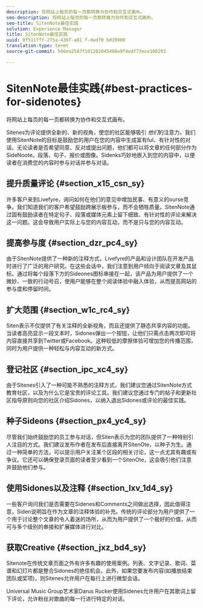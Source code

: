 ```yaml
---
description: 将网站上每页的每一页都转换为协作和交互式画布。
seo-description: 将网站上每页的每一页都转换为协作和交互式画布。
seo-title: SitenNote最佳实践
solution: Experience Manager
title: SitenNote最佳实践
uuid: 0f511fff-275a-436f-a81 f-dwdf0 bd39900
translation-type: tm+mt
source-git-commit: 566ea2587f101202045488e9f4edf73ece100293

---
```



# SitenNote最佳实践{#best-practices-for-sidenotes}

将网站上每页的每一页都转换为协作和交互式画布。

Sitenes为评论提供全新的、新的视角，使您的社区能够吸引 *他们*的注意力。我们使用SitenNote的目标是鼓励您的用户在您的内容中生成富有ful、有针对性的对话。无论读者是否希望同意、反对或提出问题，他们都可以将文章的任何部分作为SideNoote。段落、句子、报价或图像。Sidenks巧妙地嵌入到您的内容中，以便读者在消费您的内容时参与对话并参与对话。

## 提升质量评论 {#section_x15_csn_sy}

许多客户来到Livefyre，询问如何在他们的意见中增加民事、有意义的ourse竞争。我们知道我们的客户希望鼓励跨展示板参与，而不会牺牲质量。SitenNote通过固有鼓励读者在特定句子、段落或媒体元素上留下细致、有针对性的评论来解决这一问题。这会导致用户实际上与您的内容互动，而不是只与您的内容互动。

## 提高参与度 {#section_dzr_pc4_sy}

由于SitenNote提供了一种新的注释方式，Livefyre的产品和设计团队在开发产品时进行了广泛的用户研究。在这些会话中，我们注意到用户倾向于阅读文章及其鼠标。通过将每个段落下方的Sideones图标串接在一起，该产品为用户提供了一个微妙、一致的行动号召，使用户能够在整个阅读体验中融入体验，从而提高网站的参与度和停留时间。

## 扩大范围 {#section_w1c_rc4_sy}

Siten表示不仅提供了有关注释的全新视角，而且还提供了静态共享内容的功能。当读者高亮显示一段文本时，Sidones弹出一个按钮，让他们只需点击两次即可将内容直接共享到Twitter或Facebook。这种较低的摩擦体验可增加您的传播范围，同时为用户提供一种轻松与内容互动的新方式。

## 登记社区 {#section_ipc_xc4_sy}

由于Sitenes引入了一种可能不熟悉的注释方式，我们建议您通过SitenNote方式教育社区，以及为什么它是宝贵的评论工具。我们建议您通过专门的帖子和更新社区指导原则向您的社区介绍Sidones，以纳入退出Sidones或评论的最佳实践。

## 种子Sideons {#section_px4_yc4_sy}

尽管我们始终鼓励您的员工参与对话，但Siten表示为您的团队提供了一种特别引人注目的方式。我们建议发布作者在发布后直接离开SitenOte，以种子为生。通过一种简单的方法，可以提示用户关注某个区段的相关讨论，这一点尤其有趣或有争议。它还可以确保登录页面的读者至少看到一个SitenOte，这会吸引他们注意并鼓励他们参与。

## 使用Sidones以及注释 {#section_lxv_1d4_sy}

一些客户询问我们是否需要在Sidenes和Comments之间做出选择，因此值得注意，Siden说明旨在作为文章的注释体验的补充。传统的评论部分为用户提供了一个用于讨论整个文章的令人着迷的场所，从而为用户提供了一个极好的价值，从而可与多个级别的串接和扩展媒体进行对比。

## 获取Creative {#section_jxz_bd4_sy}

Sitenote在传统文章页面之外有许多有趣的使用案例。列表、文字记录、歌词、菜谱和幻灯片都是整合Sidones的绝佳机会。此外，如果您要发布内容(如播放结束团队或奖项)，则Sitenes允许用户在每行上进行微型会话。

Universal Music Group艺术家Darus Rucker使用Sidenes允许用户在其歌词上留下评论，允许粉丝对歌曲的每一行进行特定的对话。
